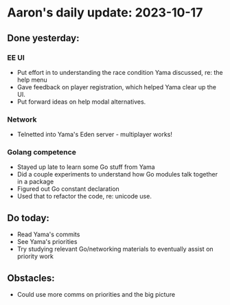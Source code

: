 # Aaron's daily update: 2023-10-17

## Done yesterday:

### EE UI
* Put effort in to understanding the race condition Yama discussed, re: the help menu
* Gave feedback on player registration, which helped Yama clear up the UI.
* Put forward ideas on help modal alternatives.

### Network

* Telnetted into Yama's Eden server - multiplayer works!

### Golang competence 
* Stayed up late to learn some Go stuff from Yama
* Did a couple experiments to understand how Go modules talk together in a package
* Figured out Go constant declaration
* Used that to refactor the code, re: unicode use.

## Do today:

* Read Yama's commits
* See Yama's priorities
* Try studying relevant Go/networking materials to eventually assist on priority work

## Obstacles: 

* Could use more comms on priorities and the big picture
